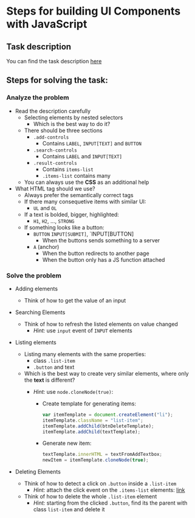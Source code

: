 #   Steps for building UI Components with JavaScript


##  Task description

You can find the task description [here](task)


##  Steps for solving the task:

### Analyze the problem

-   Read the description carefully
    -   Selecting elements by nested selectors
        -   Which is the best way to do it?
    -   There should be three sections
        -   `.add-controls`
            -   Contains `LABEL`, `INPUT[TEXT]` and `BUTTON`
        -   `.search-controls`
            -   Contains `LABEL` and `INPUT[TEXT]` 
        -   `.result-controls`
            -   Contains `items-list`
            -   `.items-list` contains many
    -   You can always use the **CSS** as an additional help
-   What HTML tag should we use?
    -   Always prefer the semantically correct tags
    -   If there many consequetive items with similar UI:
        -    `UL` and `OL`
    -   If a text is bolded, bigger, highlighted:
        -   `H1`, `H2`, ..., `STRONG`
    -   If something looks like a button:
        -   `BUTTON` `INPUT[SUBMIT]`, `INPUT[BUTTON]
            -   When the buttons sends something to a server
        -   `A` (anchor)
            -   When the button redirects to another page
            -   When the button only has a JS function attached


### Solve the problem

-   Adding elements
    -   Think of how to get the value of an input
-   Searching Elements
    -   Think of how to refresh the listed elements on value changed
        -   _Hint:_ use `input` event of `INPUT` elements
-   Listing elements
    -   Listing many elements with the same properties:
        -   class `.list-item`
        -   `.button` and text
    -   Which is the best way to create very similar elements, where only the **text** is different?
        -   _Hint:_ use `node.cloneNode(true)`:

            -   Create template for generating items:

                ```js
                var itemTemplate = document.createElement("li");
                itemTemplate.className = "list-item";
                itemTemplate.addChild(btnDeleteTemplate);
                itemTemplate.addChild(textTemplate);           
                ```

            -   Generate new item:

                ```js
                textTemplate.innerHTML = textFromAddTextbox;
                newItem = itemTemplate.cloneNode(true);
                ```

-   Deleting Elements
    -   Think of how to detect a click on `.button` inside a `.list-item`
        -   _Hint:_ attach the click event on the `.items-list` elements: [link](https://github.com/TelerikAcademy/JavaScript-UI-and-DOM/blob/master/Topics/07.%20Event%20Model/README.md#event-object)
    -   Think of how to delete the whole `.list-item` element
        -   _Hint:_ starting from the clicked `.button`, find its the parent with class `list-item` and delete it